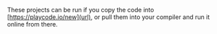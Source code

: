 These projects can be run if you copy the code into [https://playcode.io/new](url), or pull them into your compiler and run it online from there.
